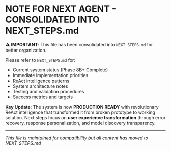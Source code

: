 # NOTE FOR NEXT AGENT - CONSOLIDATED INTO NEXT_STEPS.md

**⚠️ IMPORTANT**: This file has been consolidated into `NEXT_STEPS.md` for better organization.

Please refer to `NEXT_STEPS.md` for:
- Current system status (Phase 8B+ Complete)
- Immediate implementation priorities
- ReAct intelligence patterns
- System architecture notes
- Testing and validation procedures
- Success metrics and targets

**Key Update**: The system is now **PRODUCTION READY** with revolutionary ReAct intelligence that transformed it from broken prototype to working solution. Next steps focus on **user experience transformation** through error recovery, response personalization, and model discovery transparency.

---

*This file is maintained for compatibility but all content has moved to NEXT_STEPS.md*